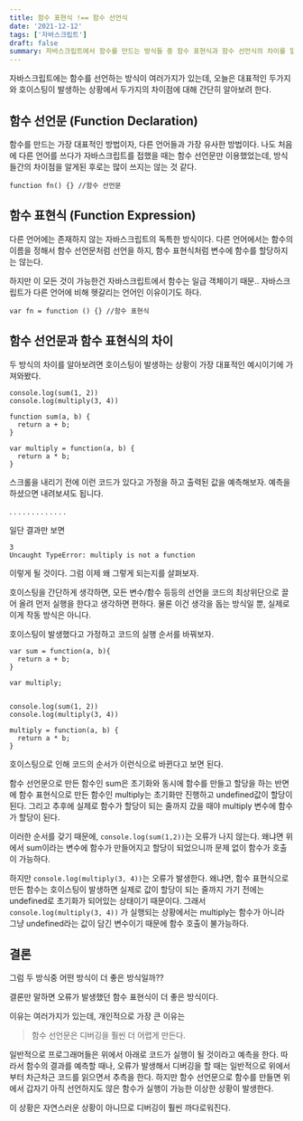 ```yaml
---
title: 함수 표현식 !== 함수 선언식
date: '2021-12-12'
tags: ['자바스크립트']
draft: false
summary: 자바스크립트에서 함수를 만드는 방식들 중 함수 표현식과 함수 선언식의 차이를 알아보자
---
```


자바스크립트에는 함수를 선언하는 방식이 여러가지가 있는데, 오늘은 대표적인 두가지와 호이스팅이 발생하는 상황에서 두가지의 차이점에 대해 간단히 알아보려 한다. 




   
## 함수 선언문 (Function Declaration)

함수를 만드는 가장 대표적인 방법이자, 다른 언어들과 가장 유사한 방법이다. 나도 처음에 다른 언어를 쓰다가 자바스크립트를 접했을 때는 함수 선언문만 이용했었는데, 방식들간의 차이점을 알게된 후로는 많이 쓰지는 않는 것 같다. 

```
function fn() {} //함수 선언문
```

## 함수 표현식 (Function Expression)

다른 언어에는 존재하지 않는 자바스크립트의 독특한 방식이다. 다른 언어에서는 함수의 이름을 정해서 함수 선언문처럼 선언을 하지, 함수 표현식처럼 변수에 함수를 할당하지는 않는다. 

하지만 이 모든 것이 가능한건 자바스크립트에서 함수는 일급 객체이기 때문.. 자바스크립트가 다른 언어에 비해 헷갈리는 언어인 이유이기도 하다. 

```
var fn = function () {} //함수 표현식
```


## 함수 선언문과 함수 표현식의 차이

두 방식의 차이를 알아보려면 호이스팅이 발생하는 상황이 가장 대표적인 예시이기에 가져와봤다.

```
console.log(sum(1, 2))
console.log(multiply(3, 4))

function sum(a, b) {
  return a + b;
}

var multiply = function(a, b) {
  return a * b;
}

```

스크롤을 내리기 전에 이런 코드가 있다고 가정을 하고 출력된 값을 예측해보자. 예측을 하셨으면 내려보셔도 됩니다. 





.
.
.
.
.
.
.
.
.
.
.
.
.

일단 결과만 보면

```
3
Uncaught TypeError: multiply is not a function
```

이렇게 될 것이다. 그럼 이제 왜 그렇게 되는지를 살펴보자.


호이스팅을 간단하게 생각하면, 모든 변수/함수 등등의 선언을 코드의 최상위단으로 끌어 올려 먼저 실행을 한다고 생각하면 편하다. 물론 이건 생각을 돕는 방식일 뿐, 실제로 이게 작동 방식은 아니다.


호이스팅이 발생했다고 가정하고 코드의 실행 순서를 바꿔보자.

```
var sum = function(a, b){
  return a + b;
}

var multiply;


console.log(sum(1, 2))
console.log(multiply(3, 4))

multiply = function(a, b) {
  return a * b;
}

```

호이스팅으로 인해 코드의 순서가 이런식으로 바뀐다고 보면 된다.

함수 선언문으로 만든 함수인 sum은 초기화와 동시에 함수를 만들고 할당을 하는 반면에 함수 표현식으로 만든 함수인 multiply는 초기화만 진행하고 undefined값이 할당이 된다. 그리고 추후에 실제로 함수가 할당이 되는 줄까지 갔을 때야 multiply 변수에 함수가 할당이 된다.

이러한 순서를 갖기 때문에, ```console.log(sum(1,2))```는 오류가 나지 않는다. 왜냐면 위에서 sum이라는 변수에 함수가 만들어지고 할당이 되었으니까 문제 없이 함수가 호출이 가능하다.

하지만 ```console.log(multiply(3, 4))```는 오류가 발생한다. 왜냐면, 함수 표현식으로 만든 함수는 호이스팅이 발생하면 실제로 값이 할당이 되는 줄까지 가기 전에는 undefined로 초기화가 되어있는 상태이기 때문이다. 그래서 ```console.log(multiply(3, 4))``` 가 실행되는 상황에서는 multiply는 함수가 아니라 그냥 undefined라는 값이 담긴 변수이기 때문에 함수 호출이 불가능하다. 



## 결론

그럼 두 방식중 어떤 방식이 더 좋은 방식일까??

결론만 말하면 오류가 발생했던 함수 표현식이 더 좋은 방식이다. 

이유는 여러가지가 있는데, 개인적으로 가장 큰 이유는 

> 함수 선언문은 디버깅을 훨씬 더 어렵게 만든다.

일반적으로 프로그래머들은 위에서 아래로 코드가 실행이 될 것이라고 예측을 한다.
따라서 함수의 결과를 예측할 때나, 오류가 발생해서 디버깅을 할 때는 일반적으로 위에서부터 차근차근 코드를 읽으면서 추측을 한다. 하지만 함수 선언문으로 함수를 만들면 위에서 갑자기 아직 선언하지도 않은 함수가 실행이 가능한 이상한 상황이 발생한다. 

이 상황은 자연스러운 상황이 아니므로 디버깅이 훨씬 까다로워진다.